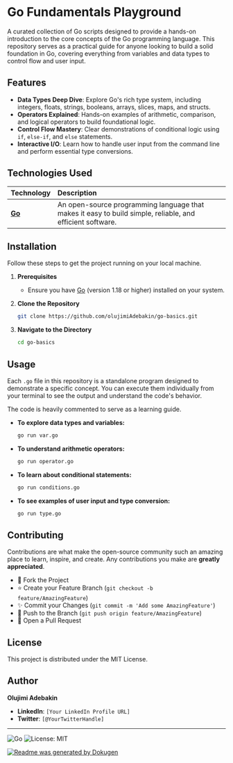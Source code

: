 # Go Fundamentals Playground

A curated collection of Go scripts designed to provide a hands-on introduction to the core concepts of the Go programming language. This repository serves as a practical guide for anyone looking to build a solid foundation in Go, covering everything from variables and data types to control flow and user input.

## Features

-   **Data Types Deep Dive**: Explore Go's rich type system, including integers, floats, strings, booleans, arrays, slices, maps, and structs.
-   **Operators Explained**: Hands-on examples of arithmetic, comparison, and logical operators to build foundational logic.
-   **Control Flow Mastery**: Clear demonstrations of conditional logic using `if`, `else-if`, and `else` statements.
-   **Interactive I/O**: Learn how to handle user input from the command line and perform essential type conversions.

## Technologies Used

| Technology                                  | Description                                                                                             |
| :------------------------------------------ | :------------------------------------------------------------------------------------------------------ |
| [**Go**](https://go.dev/) | An open-source programming language that makes it easy to build simple, reliable, and efficient software. |

## Installation

Follow these steps to get the project running on your local machine.

1.  **Prerequisites**
    -   Ensure you have [Go](https://go.dev/doc/install) (version 1.18 or higher) installed on your system.

2.  **Clone the Repository**
    ```bash
    git clone https://github.com/olujimiAdebakin/go-basics.git
    ```

3.  **Navigate to the Directory**
    ```bash
    cd go-basics
    ```

## Usage

Each `.go` file in this repository is a standalone program designed to demonstrate a specific concept. You can execute them individually from your terminal to see the output and understand the code's behavior.

The code is heavily commented to serve as a learning guide.

-   **To explore data types and variables:**
    ```bash
    go run var.go
    ```

-   **To understand arithmetic operators:**
    ```bash
    go run operator.go
    ```

-   **To learn about conditional statements:**
    ```bash
    go run conditions.go
    ```

-   **To see examples of user input and type conversion:**
    ```bash
    go run type.go
    ```

## Contributing

Contributions are what make the open-source community such an amazing place to learn, inspire, and create. Any contributions you make are **greatly appreciated**.

-   🍴 Fork the Project
-   ⭐ Create your Feature Branch (`git checkout -b feature/AmazingFeature`)
-   ✨ Commit your Changes (`git commit -m 'Add some AmazingFeature'`)
-   🚀 Push to the Branch (`git push origin feature/AmazingFeature`)
-   🎉 Open a Pull Request

## License

This project is distributed under the MIT License.

## Author

**Olujimi Adebakin**

-   **LinkedIn**: `[Your LinkedIn Profile URL]`
-   **Twitter**: `[@YourTwitterHandle]`

---

![Go](https://img.shields.io/badge/go-%2300ADD8.svg?style=for-the-badge&logo=go&logoColor=white)
![License: MIT](https://img.shields.io/badge/License-MIT-yellow.svg?style=for-the-badge)

[![Readme was generated by Dokugen](https://img.shields.io/badge/Readme%20was%20generated%20by-Dokugen-brightgreen)](https://www.npmjs.com/package/dokugen)